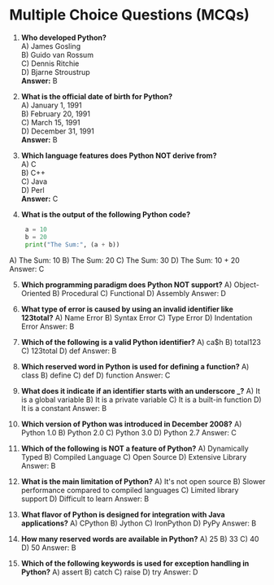 # Multiple Choice Questions (MCQs)

1. **Who developed Python?**  
   A) James Gosling  
   B) Guido van Rossum  
   C) Dennis Ritchie  
   D) Bjarne Stroustrup  
   **Answer:** B  

2. **What is the official date of birth for Python?**  
   A) January 1, 1991  
   B) February 20, 1991  
   C) March 15, 1991  
   D) December 31, 1991  
   **Answer:** B  

3. **Which language features does Python NOT derive from?**  
   A) C  
   B) C++  
   C) Java  
   D) Perl  
   **Answer:** C  

4. **What is the output of the following Python code?**  

    ```python
     a = 10
     b = 20
     print("The Sum:", (a + b))
    ```
  A) The Sum: 10
  B) The Sum: 20
  C) The Sum: 30
  D) The Sum: 10 + 20
  Answer: C

5. **Which programming paradigm does Python NOT support?**
  A) Object-Oriented
  B) Procedural
  C) Functional
  D) Assembly
  Answer: D

6. **What type of error is caused by using an invalid identifier like 123total?**
  A) Name Error
  B) Syntax Error
  C) Type Error
  D) Indentation Error
  Answer: B

7. **Which of the following is a valid Python identifier?**
  A) ca$h
  B) total123
  C) 123total
  D) def
  Answer: B

8. **Which reserved word in Python is used for defining a function?**
  A) class
  B) define
  C) def
  D) function
  Answer: C

9. **What does it indicate if an identifier starts with an underscore _?**
  A) It is a global variable
  B) It is a private variable
  C) It is a built-in function
  D) It is a constant
  Answer: B

10. **Which version of Python was introduced in December 2008?**
  A) Python 1.0
  B) Python 2.0
  C) Python 3.0
  D) Python 2.7
  Answer: C

11. **Which of the following is NOT a feature of Python?**
  A) Dynamically Typed
  B) Compiled Language
  C) Open Source
  D) Extensive Library
  Answer: B

12. **What is the main limitation of Python?**
  A) It's not open source
  B) Slower performance compared to compiled languages
  C) Limited library support
  D) Difficult to learn
  Answer: B

13. **What flavor of Python is designed for integration with Java applications?**
  A) CPython
  B) Jython
  C) IronPython
  D) PyPy
  Answer: B

14. **How many reserved words are available in Python?**
  A) 25
  B) 33
  C) 40
  D) 50
  Answer: B

15. **Which of the following keywords is used for exception handling in Python?**
  A) assert
  B) catch
  C) raise
  D) try
  Answer: D
